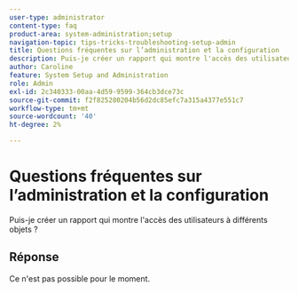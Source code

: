 ```yaml
---
user-type: administrator
content-type: faq
product-area: system-administration;setup
navigation-topic: tips-tricks-troubleshooting-setup-admin
title: Questions fréquentes sur l’administration et la configuration
description: Puis-je créer un rapport qui montre l'accès des utilisateurs à différents objets ?
author: Caroline
feature: System Setup and Administration
role: Admin
exl-id: 2c340333-00aa-4d59-9599-364cb3dce73c
source-git-commit: f2f825280204b56d2dc85efc7a315a4377e551c7
workflow-type: tm+mt
source-wordcount: '40'
ht-degree: 2%

---
```


# Questions fréquentes sur l’administration et la configuration

Puis-je créer un rapport qui montre l&#39;accès des utilisateurs à différents objets ?

## Réponse

Ce n&#39;est pas possible pour le moment.
